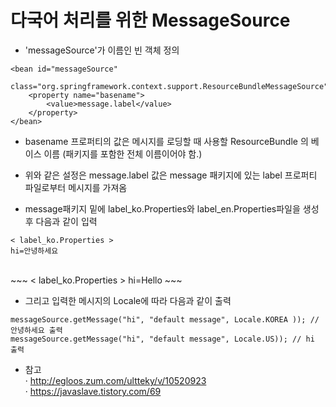 # 다국어 처리를 위한 MessageSource

- 'messageSource'가 이름인 빈 객체 정의
~~~
<bean id="messageSource"
     class="org.springframework.context.support.ResourceBundleMessageSource">
    <property name="basename">
        <value>message.label</value>
    </property>
</bean>
~~~
 
- basename 프로퍼티의 값은 메시지를 로딩할 때 사용할 ResourceBundle 의 베이스 이름 (패키지를 포함한 전체 이름이어야 함.)<br>
- 위와 같은 설정은 message.label 값은 message 패키지에 있는 label 프로퍼티 파일로부터 메시지를 가져옴<br>

- message패키지 밑에 label_ko.Properties와 label_en.Properties파일을 생성 후 다음과 같이 입력
~~~
< label_ko.Properties >
hi=안녕하세요
~~~
<br>
~~~
< label_ko.Properties >
hi=Hello
~~~

- 그리고 입력한 메시지의 Locale에 따라 다음과 같이 출력
~~~
messageSource.getMessage("hi", "default message", Locale.KOREA )); // 안녕하세요 출력
messageSource.getMessage("hi", "default message", Locale.US)); // hi 출력
~~~

- 참고<br>
· http://egloos.zum.com/ultteky/v/10520923<br>
· https://javaslave.tistory.com/69<br>